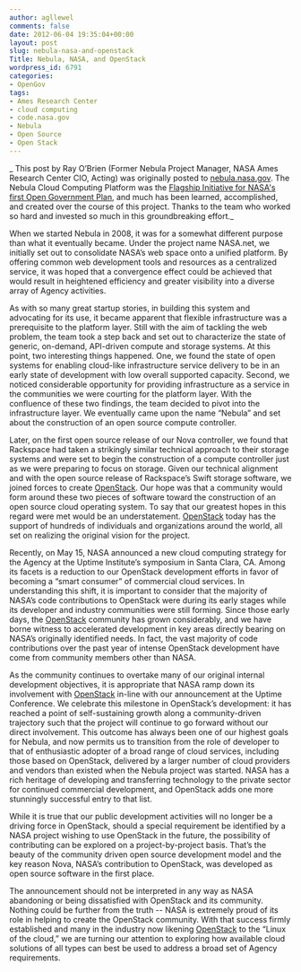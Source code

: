```yaml
---
author: agllewel
comments: false
date: 2012-06-04 19:35:04+00:00
layout: post
slug: nebula-nasa-and-openstack
Title: Nebula, NASA, and OpenStack
wordpress_id: 6791
categories:
- OpenGov
tags:
- Ames Research Center
- cloud computing
- code.nasa.gov
- Nebula
- Open Source
- Open Stack
---
```


_ This post by Ray O’Brien (Former Nebula Project Manager, NASA Ames Research Center CIO, Acting) was originally posted to [nebula.nasa.gov](http://nebula.nasa.gov/). The Nebula Cloud Computing Platform was the [Flagship Initiative for NASA's first Open Government Plan](http://www.nasa.gov/open/plan/nebula.html), and much has been learned, accomplished, and created over the course of this project. Thanks to the team who worked so hard and invested so much in this groundbreaking effort._

When we started Nebula in 2008, it was for a somewhat different purpose than what it eventually became. Under the project name NASA.net, we initially set out to consolidate NASA’s web space onto a unified platform. By offering common web development tools and resources as a centralized service, it was hoped that a convergence effect could be achieved that would result in heightened efficiency and greater visibility into a diverse array of Agency activities.

As with so many great startup stories, in building this system and advocating for its use, it became apparent that flexible infrastructure was a prerequisite to the platform layer. Still with the aim of tackling the web problem, the team took a step back and set out to characterize the state of generic, on-demand, API-driven compute and storage systems. At this point, two interesting things happened. One, we found the state of open systems for enabling cloud-like infrastructure service delivery to be in an early state of development with low overall supported capacity. Second, we noticed considerable opportunity for providing infrastructure as a service in the communities we were courting for the platform layer. With the confluence of these two findings, the team decided to pivot into the infrastructure layer. We eventually came upon the name “Nebula” and set about the construction of an open source compute controller.

Later, on the first open source release of our Nova controller, we found that Rackspace had taken a strikingly similar technical approach to their storage systems and were set to begin the construction of a compute controller just as we were preparing to focus on storage. Given our technical alignment and with the open source release of Rackspace’s Swift storage software, we joined forces to create [OpenStack](http://openstack.org). Our hope was that a community would form around these two pieces of software toward the construction of an open source cloud operating system. To say that our greatest hopes in this regard were met would be an understatement. [OpenStack](http://openstack.org/) today has the support of hundreds of individuals and organizations around the world, all set on realizing the original vision for the project.

Recently, on May 15, NASA announced a new cloud computing strategy for the Agency at the Uptime Institute’s symposium in Santa Clara, CA. Among its facets is a reduction to our OpenStack development efforts in favor of becoming a “smart consumer” of commercial cloud services. In understanding this shift, it is important to consider that the majority of NASA’s code contributions to OpenStack were during its early stages while its developer and industry communities were still forming. Since those early days, the [OpenStack](http://openstack.org/) community has grown considerably, and we have borne witness to accelerated development in key areas directly bearing on NASA’s originally identified needs. In fact, the vast majority of code contributions over the past year of intense OpenStack development have come from community members other than NASA.

As the community continues to overtake many of our original internal development objectives, it is appropriate that NASA ramp down its involvement with [OpenStack](http://openstack.org/) in-line with our announcement at the Uptime Conference. We celebrate this milestone in OpenStack’s development: it has reached a point of self-sustaining growth along a community-driven trajectory such that the project will continue to go forward without our direct involvement. This outcome has always been one of our highest goals for Nebula, and now permits us to transition from the role of developer to that of enthusiastic adopter of a broad range of cloud services, including those based on OpenStack, delivered by a larger number of cloud providers and vendors than existed when the Nebula project was started. NASA has a rich heritage of developing and transferring technology to the private sector for continued commercial development, and OpenStack adds one more stunningly successful entry to that list.

While it is true that our public development activities will no longer be a driving force in OpenStack, should a special requirement be identified by a NASA project wishing to use OpenStack in the future, the possibility of contributing can be explored on a project-by-project basis. That’s the beauty of the community driven open source development model and the key reason Nova, NASA’s contribution to OpenStack, was developed as open source software in the first place.

The announcement should not be interpreted in any way as NASA abandoning or being dissatisfied with OpenStack and its community. Nothing could be further from the truth -- NASA is extremely proud of its role in helping to create the OpenStack community. With that success firmly established and many in the industry now likening [OpenStack](http://openstack.org/) to the “Linux of the cloud,” we are turning our attention to exploring how available cloud solutions of all types can best be used to address a broad set of Agency requirements.
